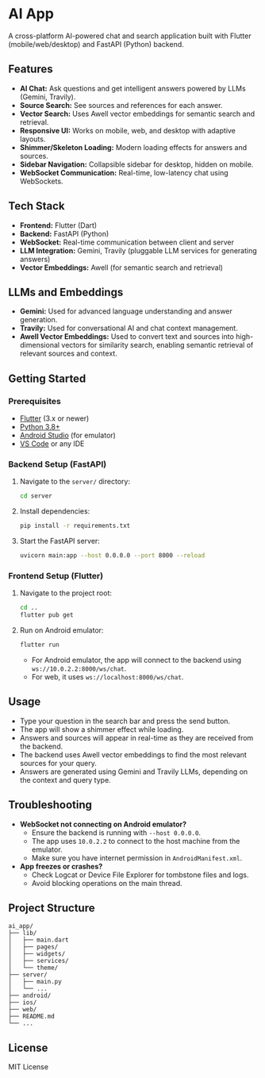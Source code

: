 # AI App

A cross-platform AI-powered chat and search application built with Flutter (mobile/web/desktop) and FastAPI (Python) backend.

## Features
- **AI Chat:** Ask questions and get intelligent answers powered by LLMs (Gemini, Travily).
- **Source Search:** See sources and references for each answer.
- **Vector Search:** Uses Awell vector embeddings for semantic search and retrieval.
- **Responsive UI:** Works on mobile, web, and desktop with adaptive layouts.
- **Shimmer/Skeleton Loading:** Modern loading effects for answers and sources.
- **Sidebar Navigation:** Collapsible sidebar for desktop, hidden on mobile.
- **WebSocket Communication:** Real-time, low-latency chat using WebSockets.

## Tech Stack
- **Frontend:** Flutter (Dart)
- **Backend:** FastAPI (Python)
- **WebSocket:** Real-time communication between client and server
- **LLM Integration:** Gemini, Travily (pluggable LLM services for generating answers)
- **Vector Embeddings:** Awell (for semantic search and retrieval)

## LLMs and Embeddings
- **Gemini:** Used for advanced language understanding and answer generation.
- **Travily:** Used for conversational AI and chat context management.
- **Awell Vector Embeddings:** Used to convert text and sources into high-dimensional vectors for similarity search, enabling semantic retrieval of relevant sources and context.

## Getting Started

### Prerequisites
- [Flutter](https://flutter.dev/docs/get-started/install) (3.x or newer)
- [Python 3.8+](https://www.python.org/downloads/)
- [Android Studio](https://developer.android.com/studio) (for emulator)
- [VS Code](https://code.visualstudio.com/) or any IDE

### Backend Setup (FastAPI)
1. Navigate to the `server/` directory:
   ```bash
   cd server
   ```
2. Install dependencies:
   ```bash
   pip install -r requirements.txt
   ```
3. Start the FastAPI server:
   ```bash
   uvicorn main:app --host 0.0.0.0 --port 8000 --reload
   ```

### Frontend Setup (Flutter)
1. Navigate to the project root:
   ```bash
   cd ..
   flutter pub get
   ```
2. Run on Android emulator:
   ```bash
   flutter run
   ```
   - For Android emulator, the app will connect to the backend using `ws://10.0.2.2:8000/ws/chat`.
   - For web, it uses `ws://localhost:8000/ws/chat`.

## Usage
- Type your question in the search bar and press the send button.
- The app will show a shimmer effect while loading.
- Answers and sources will appear in real-time as they are received from the backend.
- The backend uses Awell vector embeddings to find the most relevant sources for your query.
- Answers are generated using Gemini and Travily LLMs, depending on the context and query type.

## Troubleshooting
- **WebSocket not connecting on Android emulator?**
  - Ensure the backend is running with `--host 0.0.0.0`.
  - The app uses `10.0.2.2` to connect to the host machine from the emulator.
  - Make sure you have internet permission in `AndroidManifest.xml`.
- **App freezes or crashes?**
  - Check Logcat or Device File Explorer for tombstone files and logs.
  - Avoid blocking operations on the main thread.

## Project Structure
```
ai_app/
├── lib/
│   ├── main.dart
│   ├── pages/
│   ├── widgets/
│   ├── services/
│   └── theme/
├── server/
│   ├── main.py
│   └── ...
├── android/
├── ios/
├── web/
├── README.md
└── ...
```

## License
MIT License
